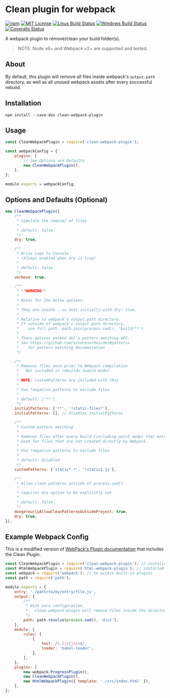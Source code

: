 # Clean plugin for webpack

[![npm][npm-image]][npm-url]
[![MIT License][mit-license-image]][mit-license-url]
[![Linux Build Status][travis-image]][travis-url]
[![Windows Build Status][appveyor-image]][appveyor-url]
[![Coveralls Status][coveralls-image]][coveralls-url]

[npm-url]: https://www.npmjs.com/package/clean-webpack-plugin
[npm-image]: https://img.shields.io/npm/v/clean-webpack-plugin.svg?label=npm%20version
[mit-license-url]: LICENSE
[mit-license-image]: https://camo.githubusercontent.com/d59450139b6d354f15a2252a47b457bb2cc43828/68747470733a2f2f696d672e736869656c64732e696f2f6e706d2f6c2f7365727665726c6573732e737667
[travis-url]: https://travis-ci.org/johnagan/clean-webpack-plugin
[travis-image]: https://img.shields.io/travis/johnagan/clean-webpack-plugin/master.svg?label=linux%20build
[appveyor-url]: https://ci.appveyor.com/project/johnagan/clean-webpack-plugin/branch/master
[appveyor-image]: https://img.shields.io/appveyor/ci/johnagan/clean-webpack-plugin/master.svg?label=windows%20build
[coveralls-url]: https://codecov.io/gh/johnagan/clean-webpack-plugin/branch/master
[coveralls-image]: https://img.shields.io/codecov/c/github/johnagan/clean-webpack-plugin/master.svg

A webpack plugin to remove/clean your build folder(s).

> NOTE: Node v6+ and Webpack v2+ are supported and tested.

## About

By default, this plugin will remove all files inside webpack's `output.path` directory, as well as all unused webpack assets after every successful rebuild.

## Installation

`npm install --save-dev clean-webpack-plugin`

## Usage

```js
const CleanWebpackPlugin = require('clean-webpack-plugin');

const webpackConfig = {
    plugins: [
        // See Options and Defaults
        new CleanWebpackPlugin(),
    ],
};

module.exports = webpackConfig;
```

## Options and Defaults (Optional)

```js
new CleanWebpackPlugin({
    /**
     * Simulate the removal of files
     *
     * default: false
     */
    dry: true,

    /**
     * Write Logs to Console
     * (Always enabled when dry is true)
     *
     * default: false
     */
    verbose: true,

    /**
     * **WARNING**
     *
     * Notes for the below options:
     *
     * They are unsafe...so test initially with dry: true.
     *
     * Relative to webpack's output.path directory.
     * If outside of webpack's output.path directory,
     *    use full path. path.join(process.cwd(), 'build/**')
     *
     * These options extend del's pattern matching API.
     * See https://github.com/sindresorhus/del#patterns
     *    for pattern matching documentation
     */

    /**
     * Removes files once prior to Webpack compilation
     *   Not included in rebuilds (watch mode)
     *
     * NOTE: customPatterns are included with this
     *
     * Use !negative patterns to exclude files
     *
     * default: ['**']
     */
    initialPatterns: ['**', '!static-files*'],
    initialPatterns: [], // disables initialPatterns

    /**
     * Custom pattern matching
     *
     * Removes files after every build (including watch mode) that match this pattern.
     * Used for files that are not created directly by Webpack.
     *
     * Use !negative patterns to exclude files
     *
     * default: disabled
     */
    customPatterns: ['static*.*', '!static1.js'],

    /**
     * Allow clean patterns outside of process.cwd()
     *
     * requires dry option to be explicitly set
     *
     * default: false
     */
    dangerouslyAllowCleanPatternsOutsideProject: true,
    dry: true,
});
```

## Example Webpack Config

This is a modified version of [WebPack's Plugin documentation](https://webpack.js.org/concepts/plugins/) that includes the Clean Plugin.

```js
const CleanWebpackPlugin = require('clean-webpack-plugin'); // installed via npm
const HtmlWebpackPlugin = require('html-webpack-plugin'); // installed via npm
const webpack = require('webpack'); // to access built-in plugins
const path = require('path');

module.exports = {
    entry: './path/to/my/entry/file.js',
    output: {
        /**
         * With zero configuration,
         *   clean-webpack-plugin will remove files inside the directory below
         */
        path: path.resolve(process.cwd(), 'dist'),
    },
    module: {
        rules: [
            {
                test: /\.(js|jsx)$/,
                loader: 'babel-loader',
            },
        ],
    },
    plugins: [
        new webpack.ProgressPlugin(),
        new CleanWebpackPlugin(),
        new HtmlWebpackPlugin({ template: './src/index.html' }),
    ],
};
```
